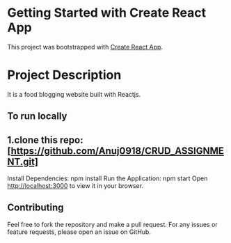 # Getting Started with Create React App

This project was bootstrapped with [Create React App](https://github.com/facebook/create-react-app).

# Project Description
It is a food blogging website built with Reactjs. 


## To run locally

## 1.clone this repo: [https://github.com/Anuj0918/CRUD_ASSIGNMENT.git]
Install Dependencies: npm install
Run the Application: npm start
Open [http://localhost:3000](http://localhost:3000) to view it in your browser.


## Contributing

Feel free to fork the repository and make a pull request. For any issues or feature requests, please open an issue on GitHub.




